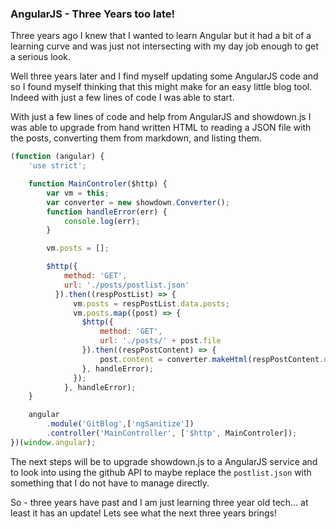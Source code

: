 ### AngularJS - Three Years too late!

Three years ago I knew that I wanted to learn Angular but it had a bit of a learning curve and was just not intersecting with my day job enough to get a serious look.

Well three years later and I find myself updating some AngularJS code and so I found myself thinking that this might make for an easy little blog tool. Indeed with just a few lines of code I was able to start.

With just a few lines of code and help from AngularJS and showdown.js I was able to upgrade from hand written HTML to reading a JSON file with the posts, converting them from markdown, and listing them.

```javascript
(function (angular) {
    'use strict';

    function MainControler($http) {
        var vm = this;
        var converter = new showdown.Converter();
        function handleError(err) {
            console.log(err);
        }

        vm.posts = [];

        $http({
            method: 'GET',
            url: './posts/postlist.json'
          }).then((respPostList) => {
              vm.posts = respPostList.data.posts;
              vm.posts.map((post) => {
                $http({
                    method: 'GET',
                    url: './posts/' + post.file 
                }).then((respPostContent) => {
                    post.content = converter.makeHtml(respPostContent.data);
                }, handleError);
              });
            }, handleError);
    }

    angular
        .module('GitBlog',['ngSanitize'])
        .controller('MainController', ['$http', MainControler]);
})(window.angular);
```

The next steps will be to upgrade showdown.js to a AngularJS service and to look into using the github API to maybe replace the `postlist.json` with something that I do not have to manage directly.

So - three years have past and I am just learning three year old tech... at least it has an update! Lets see what the next three years brings!

